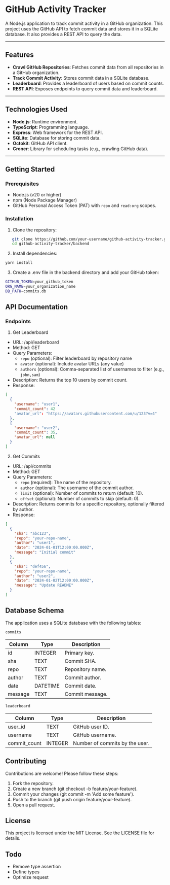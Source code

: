 # GitHub Activity Tracker

A Node.js application to track commit activity in a GitHub organization. This project uses the GitHub API to fetch commit data and stores it in a SQLite database. It also provides a REST API to query the data.

---

## Features

- **Crawl GitHub Repositories**: Fetches commit data from all repositories in a GitHub organization.
- **Track Commit Activity**: Stores commit data in a SQLite database.
- **Leaderboard**: Provides a leaderboard of users based on commit counts.
- **REST API**: Exposes endpoints to query commit data and leaderboard.

---

## Technologies Used

- **Node.js**: Runtime environment.
- **TypeScript**: Programming language.
- **Express**: Web framework for the REST API.
- **SQLite**: Database for storing commit data.
- **Octokit**: GitHub API client.
- **Croner**: Library for scheduling tasks (e.g., crawling GitHub data).

---

## Getting Started

### Prerequisites

- Node.js (v20 or higher)
- npm (Node Package Manager)
- GitHub Personal Access Token (PAT) with `repo` and `read:org` scopes.

### Installation

1. Clone the repository:

```sh
   git clone https://github.com/your-username/github-activity-tracker.git
   cd github-activity-tracker/backend
```

2. Install dependencies:

```sh
yarn install
```

3. Create a .env file in the backend directory and add your GitHub token:

```sh
GITHUB_TOKEN=your_github_token
ORG_NAME=your_organization_name
DB_PATH=commits.db
```

## API Documentation

### Endpoints

1. Get Leaderboard

- URL: /api/leaderboard
- Method: GET
- Query Parameters:
  - `repo` (optional): Filter leaderboard by repository name
  - `avatar` (optional): Include avatar URLs (any value)
  - `authors` (optional): Comma-separated list of usernames to filter (e.g., `john,sam`)
- Description: Returns the top 10 users by commit count.
- Response:

```json
[
  {
    "username": "user1",
    "commit_count": 42
    "avatar_url": "https://avatars.githubusercontent.com/u/123?v=4"
  },
  {
    "username": "user2",
    "commit_count": 35,
    "avatar_url": null
  }
]
```

2. Get Commits

- URL: /api/commits
- Method: GET
- Query Parameters:
  - `repo` (required): The name of the repository.
  - `author` (optional): The username of the commit author.
  - `limit` (optional): Number of commits to return (default: 10).
  - `offset` (optional): Number of commits to skip (default: 0).
- Description: Returns commits for a specific repository, optionally filtered by author.
- Response:

```json
[
  {
    "sha": "abc123",
    "repo": "your-repo-name",
    "author": "user1",
    "date": "2024-01-01T12:00:00.000Z",
    "message": "Initial commit"
  },
  {
    "sha": "def456",
    "repo": "your-repo-name",
    "author": "user2",
    "date": "2024-01-02T12:00:00.000Z",
    "message": "Update README"
  }
]
```

## Database Schema

The application uses a SQLite database with the following tables:

`commits`

| Column  | Type     | Description      |
|---------|----------|------------------|
| id      | INTEGER  | Primary key.     |
| sha     | TEXT     | Commit SHA.      |
| repo    | TEXT     | Repository name. |
| author  | TEXT     | Commit author.   |
| date    | DATETIME | Commit date.     |
| message | TEXT     | Commit message.  |

`leaderboard`

| Column       | Type    | Description                    |
|--------------|---------|--------------------------------|
| user_id      | TEXT    | GitHub user ID.                |
| username     | TEXT    | GitHub username.               |
| commit_count | INTEGER | Number of commits by the user. |

## Contributing
Contributions are welcome! Please follow these steps:

1. Fork the repository.
2. Create a new branch (git checkout -b feature/your-feature).
3. Commit your changes (git commit -m 'Add some feature').
4. Push to the branch (git push origin feature/your-feature).
5. Open a pull request.

## License
This project is licensed under the MIT License. See the LICENSE file for details.

## Todo
- Remove type assertion
- Define types
- Optimize request

